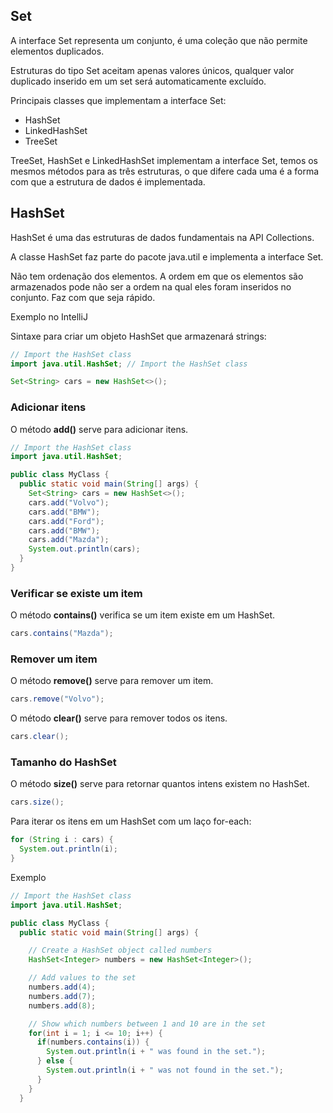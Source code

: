 ## Set

A interface Set representa um conjunto, é uma coleção que não permite elementos duplicados.

Estruturas do tipo Set aceitam apenas valores únicos, qualquer valor duplicado inserido em um set será automaticamente excluído.

Principais classes que implementam a interface Set:
* HashSet
* LinkedHashSet
* TreeSet

TreeSet, HashSet e LinkedHashSet implementam a interface Set, temos os mesmos métodos para as três estruturas, o que difere cada uma é a forma com que  a estrutura de dados é implementada.

## HashSet

HashSet é uma das estruturas de dados fundamentais na API Collections.

A classe HashSet faz parte do pacote java.util e implementa a interface Set.

Não tem ordenação dos elementos. A ordem em que os elementos são armazenados pode não ser a ordem na qual eles foram inseridos no conjunto. Faz com que seja rápido.

Exemplo no IntelliJ

Sintaxe para criar um objeto HashSet que armazenará strings:
```java
// Import the HashSet class
import java.util.HashSet; // Import the HashSet class

Set<String> cars = new HashSet<>();
````


### Adicionar itens
O método **add()** serve para adicionar itens.

```java
// Import the HashSet class
import java.util.HashSet;

public class MyClass {
  public static void main(String[] args) {
    Set<String> cars = new HashSet<>();
    cars.add("Volvo");
    cars.add("BMW");
    cars.add("Ford");
    cars.add("BMW");
    cars.add("Mazda");
    System.out.println(cars);
  }
}
```

### Verificar se existe um item

O método **contains()** verifica se um item existe em um HashSet.

```java
cars.contains("Mazda");
```

### Remover um item

O método **remove()** serve para remover um item.

```java
cars.remove("Volvo");
```

O método **clear()** serve para remover todos os itens.

```java
cars.clear();
```

### Tamanho do HashSet

O método **size()** serve para retornar quantos intens existem no HashSet.

```java
cars.size();
```

Para iterar os itens em um HashSet com um laço for-each:

```java
for (String i : cars) {
  System.out.println(i);
}
```
Exemplo

```java
// Import the HashSet class
import java.util.HashSet;

public class MyClass {
  public static void main(String[] args) {

    // Create a HashSet object called numbers
    HashSet<Integer> numbers = new HashSet<Integer>();

    // Add values to the set
    numbers.add(4);
    numbers.add(7);
    numbers.add(8);

    // Show which numbers between 1 and 10 are in the set
    for(int i = 1; i <= 10; i++) {
      if(numbers.contains(i)) {
        System.out.println(i + " was found in the set.");
      } else {
        System.out.println(i + " was not found in the set.");
      }
    }
  }
```
